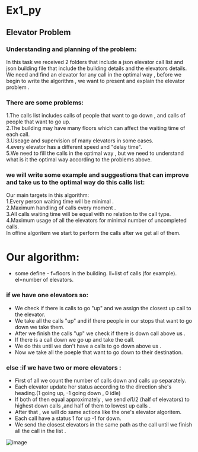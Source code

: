 # Ex1_py
## Elevator Problem
### Understanding and planning of the problem: 
In this task we received 2 folders that include a json elevator call list and json building file that include the building details and the elevators details. <br />
We need  and find an elevator for any call in the optimal way , before we begin to write the algorithm , we want to present and explain the elevator problem .
### There are some problems:
1.The calls list includes calls of people that want to go down , and calls of people that want to go up. <br />
2.The building may have many floors which can affect the waiting time of each call.<br />
3.Useage and supervision of many elevators in some cases. <br />
4.every elevator has a different speed and "delay time". <br />
5.We need to fill the calls in the optimal way , but we need to understand what is it the optimal way according to the problems above.
### we will write some example and suggestions that can improve and take us to the optimal way do this calls list:
Our main targets in this algorithm: <br />
1.Every person waiting time will be minimal . <br />
2.Maximum handling of calls every moment . <br />
3.All calls waiting time will be equal with no relation to the call type. <br />
4.Maximum usage of all the elevators for minimal number of uncompleted calls. <br />
 In offine algoritem we start to perform the calls after we get all of them.
 # Our algorithm:
 * some define - f=floors in the building.
                 ll=list of calls (for example).
                 el=number of elevators.
 ### if we have one elevators so:
 * We check if there is calls to go "up" and we assign the closest up call to the elevator.
 * We take all the calls "up" and if there people in our stops that want to go down we take them.
 * After we finish the calls "up" we check if there is down call above us .
 * If there is a call down we go up and take the call.
 * We do this until we don't have a calls to go down above us .
 * Now we take all the poeple that want to go down to their destination.
 ### else :if we have two or more elevators :
 * First of all we count the number of calls down and calls up separately.
 * Each elevator update her status according to the direction she's heading.(1 going up, -1 going down , 0 idle)
 * If both of then equal approximately , we send *el*1/2 (half of elevators) to highest down calls ,and half of them to lowest up calls .
 * After that , we will do same actions like the one's elevator algoritem.
 * Each call have a status 1 for up -1 for down.
 * We send the closest elevators in the same path as the call until we finish all the call in the list .


![image](https://user-images.githubusercontent.com/93033782/142488509-7c506edf-ade8-4f65-b2f2-cde6cb69d74d.png)
